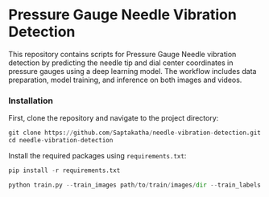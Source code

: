 # Pressure Gauge Needle Vibration Detection

This repository contains scripts for Pressure Gauge Needle vibration detection by predicting the needle tip and dial center coordinates in pressure gauges using a deep learning model. The workflow includes data preparation, model training, and inference on both images and videos.


### Installation <a name="install"></a>
First, clone the repository and navigate to the project directory:
```python
git clone https://github.com/Saptakatha/needle-vibration-detection.git
cd needle-vibration-detection
```

Install the required packages using ```requirements.txt```:
```python
pip install -r requirements.txt
```



```python
python train.py --train_images path/to/train/images/dir --train_labels path/to/train/label/file --val_images path/to/val/images/dir --val_labels path/to/train/label/file --output_model_dir path/to/save/model
```

